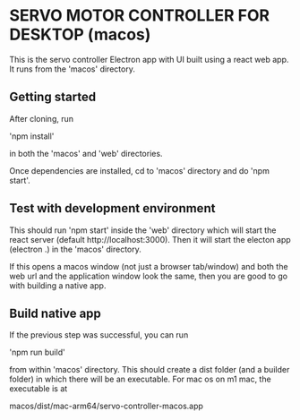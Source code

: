 # SERVO MOTOR CONTROLLER FOR DESKTOP (macos)
This is the servo controller Electron app with UI built using a react web app. It runs from the 'macos' directory.
## Getting started
After cloning, run 

'npm install' 

in both the 'macos' and 'web' directories. 

Once dependencies are installed, cd to 'macos' directory and do 'npm start'. 

## Test with development environment
This should run 'npm start' inside the 'web' directory which will start the react server (default http://localhost:3000). Then it will start the electon app (electron .) in the 'macos' directory.

If this opens a macos window (not just a browser tab/window) and both the web url and the application window look the same, then you are good to go with building a native app.

## Build native app
If the previous step was successful, you can run 

'npm run build'

from within 'macos' directory. This should create a dist folder (and a builder folder) in which there will be an executable. For mac os on m1 mac, the executable is at

macos/dist/mac-arm64/servo-controller-macos.app

